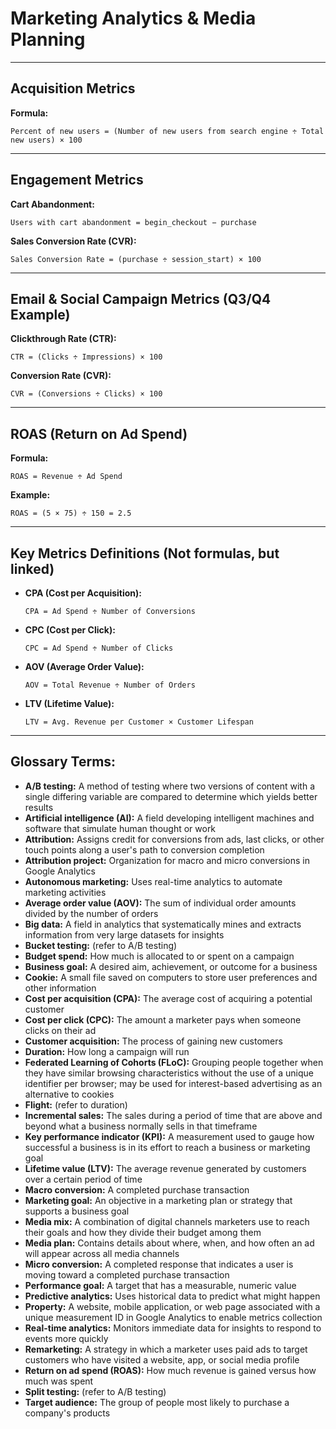 # Marketing Analytics & Media Planning

---

## Acquisition Metrics  
**Formula:**  
```
Percent of new users = (Number of new users from search engine ÷ Total new users) × 100
```

---

## Engagement Metrics  
**Cart Abandonment:**  
```
Users with cart abandonment = begin_checkout − purchase
```

**Sales Conversion Rate (CVR):**  
```
Sales Conversion Rate = (purchase ÷ session_start) × 100
```

---

## Email & Social Campaign Metrics (Q3/Q4 Example)  
**Clickthrough Rate (CTR):**  
```
CTR = (Clicks ÷ Impressions) × 100
```

**Conversion Rate (CVR):**  
```
CVR = (Conversions ÷ Clicks) × 100
```

---

## ROAS (Return on Ad Spend)  
**Formula:**  
```
ROAS = Revenue ÷ Ad Spend
```

**Example:**  
```
ROAS = (5 × 75) ÷ 150 = 2.5
```

---

## Key Metrics Definitions (Not formulas, but linked)  
- **CPA (Cost per Acquisition):**  
  ```
  CPA = Ad Spend ÷ Number of Conversions
  ```
- **CPC (Cost per Click):**  
  ```
  CPC = Ad Spend ÷ Number of Clicks
  ```
- **AOV (Average Order Value):**  
  ```
  AOV = Total Revenue ÷ Number of Orders
  ```
- **LTV (Lifetime Value):**  
  ```
  LTV = Avg. Revenue per Customer × Customer Lifespan
  ```

---

## Glossary Terms: 
  - **A/B testing:** A method of testing where two versions of content with a single differing variable are compared to determine which yields better results  
  - **Artificial intelligence (AI):** A field developing intelligent machines and software that simulate human thought or work  
  - **Attribution:** Assigns credit for conversions from ads, last clicks, or other touch points along a user's path to conversion completion  
  - **Attribution project:** Organization for macro and micro conversions in Google Analytics  
  - **Autonomous marketing:** Uses real-time analytics to automate marketing activities  
  - **Average order value (AOV):** The sum of individual order amounts divided by the number of orders  
  - **Big data:** A field in analytics that systematically mines and extracts information from very large datasets for insights  
  - **Bucket testing:** (refer to A/B testing)  
  - **Budget spend:** How much is allocated to or spent on a campaign  
  - **Business goal:** A desired aim, achievement, or outcome for a business  
  - **Cookie:** A small file saved on computers to store user preferences and other information  
  - **Cost per acquisition (CPA):** The average cost of acquiring a potential customer  
  - **Cost per click (CPC):** The amount a marketer pays when someone clicks on their ad  
  - **Customer acquisition:** The process of gaining new customers  
  - **Duration:** How long a campaign will run  
  - **Federated Learning of Cohorts (FLoC):** Grouping people together when they have similar browsing characteristics without the use of a unique identifier per browser; may be used for interest-based advertising as an alternative to cookies  
  - **Flight:** (refer to duration)  
  - **Incremental sales:** The sales during a period of time that are above and beyond what a business normally sells in that timeframe  
  - **Key performance indicator (KPI):** A measurement used to gauge how successful a business is in its effort to reach a business or marketing goal  
  - **Lifetime value (LTV):** The average revenue generated by customers over a certain period of time  
  - **Macro conversion:** A completed purchase transaction  
  - **Marketing goal:** An objective in a marketing plan or strategy that supports a business goal  
  - **Media mix:** A combination of digital channels marketers use to reach their goals and how they divide their budget among them  
  - **Media plan:** Contains details about where, when, and how often an ad will appear across all media channels  
  - **Micro conversion:** A completed response that indicates a user is moving toward a completed purchase transaction  
  - **Performance goal:** A target that has a measurable, numeric value  
  - **Predictive analytics:** Uses historical data to predict what might happen  
  - **Property:** A website, mobile application, or web page associated with a unique measurement ID in Google Analytics to enable metrics collection  
  - **Real-time analytics:** Monitors immediate data for insights to respond to events more quickly  
  - **Remarketing:** A strategy in which a marketer uses paid ads to target customers who have visited a website, app, or social media profile  
  - **Return on ad spend (ROAS):** How much revenue is gained versus how much was spent  
  - **Split testing:** (refer to A/B testing)  
  - **Target audience:** The group of people most likely to purchase a company's products  

